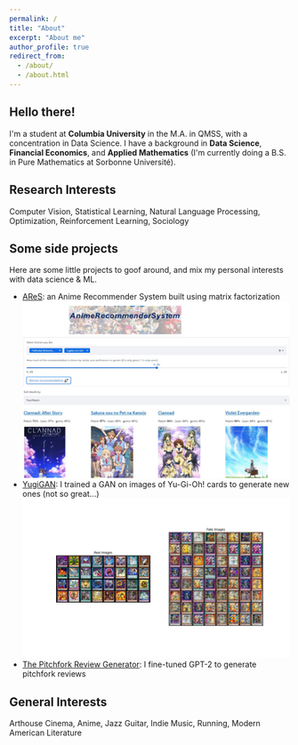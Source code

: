 ```yaml
---
permalink: /
title: "About"
excerpt: "About me"
author_profile: true
redirect_from: 
  - /about/
  - /about.html
---
```

**Hello there!**
---

I'm a student at **Columbia University** in the M.A. in QMSS, with a concentration in Data Science. I have a background in **Data Science**, **Financial Economics**, and **Applied Mathematics** (I'm currently doing a B.S. in Pure Mathematics at Sorbonne Université). 


**Research Interests**
---

Computer Vision, Statistical Learning, Natural Language Processing, Optimization, Reinforcement Learning, Sociology


**Some side projects**
---
Here are some little projects to goof around, and mix my personal interests with data science & ML. 
- [AReS](https://github.com/emileDesmaili/reco_system): an Anime Recommender System built using matrix factorization  
![alt text](images/ares_cap.JPG)
- [YugiGAN](https://github.com/emileDesmaili/bakugan): I trained a GAN on images of Yu-Gi-Oh! cards to generate new ones (not so great...)  
![alt text](images/yugigan_cap.png)
- [The Pitchfork Review Generator](https://github.com/emileDesmaili/mypitchfork): I fine-tuned GPT-2 to generate pitchfork reviews  


**General Interests**
---

Arthouse Cinema, Anime, Jazz Guitar, Indie Music, Running, Modern American Literature



